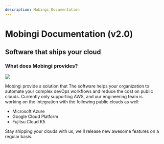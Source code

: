 ```yaml
---
description: Mobingi Documentation
---
```


# Mobingi Documentation \(v2.0\)

## Software that ships your cloud

### What does Mobingi provides?

![](.gitbook/assets/002.png)

Mobingi provide a solution that The software helps your organization to automate your complex devOps workflows and reduce the cost on public clouds. Currently only supporting AWS, and our engineering team is working on the integration with the following public clouds as well:

* Microsoft Azure
* Google Cloud Platform
* Fujitsu Cloud K5

Stay shipping your clouds with us, we'll release new awesome features on a regular basis.

